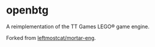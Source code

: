 # openbtg
A reimplementation of the TT Games LEGO® game engine.

Forked from [leftmostcat/mortar-eng](https://github.com/leftmostcat/mortar-eng).
